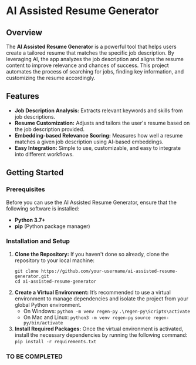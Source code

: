 # AI Assisted Resume Generator

## Overview

The **AI Assisted Resume Generator** is a powerful tool that helps users create a tailored resume that matches the specific job description. By leveraging AI, the app analyzes the job description and aligns the resume content to improve relevance and chances of success. This project automates the process of searching for jobs, finding key information, and customizing the resume accordingly.

## Features

- **Job Description Analysis:** Extracts relevant keywords and skills from job descriptions.
- **Resume Customization:** Adjusts and tailors the user's resume based on the job description provided.
- **Embedding-based Relevance Scoring:** Measures how well a resume matches a given job description using AI-based embeddings.
- **Easy Integration:** Simple to use, customizable, and easy to integrate into different workflows.

## Getting Started

### Prerequisites

Before you can use the AI Assisted Resume Generator, ensure that the following software is installed:

- **Python 3.7+**
- **pip** (Python package manager)

### Installation and Setup

1. **Clone the Repository:**
   If you haven't done so already, clone the repository to your local machine:
   ```
   git clone https://github.com/your-username/ai-assisted-resume-generator.git
   cd ai-assisted-resume-generator
   ```
2. **Create a Virtual Environment:** It’s recommended to use a virtual environment to manage dependencies and isolate the project from your global Python environment.
    - On Windows: 
      ```python -m venv regen-py```
      ```.\regen-py\Scripts\activate```
    - On Mac and Linux: 
      ```python3 -m venv regen-py```
      ```source regen-py/bin/activate```
3. **Install Required Packages:** Once the virtual environment is activated, install the necessary dependencies by running the following command:
   ```pip install -r requirements.txt```

### TO BE COMPLETED

